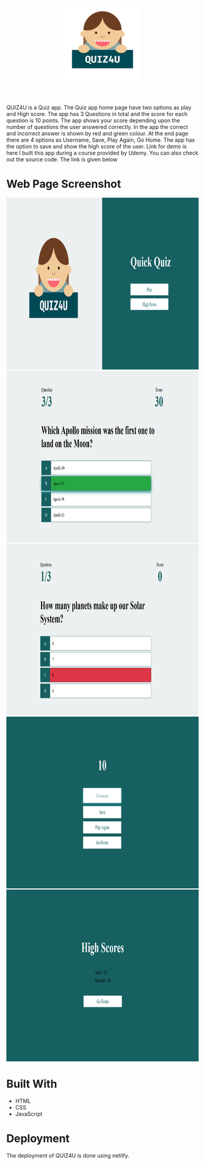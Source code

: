 <p align="center">
  <img width="200" height="200" src="https://github.com/deshmukhpranoti/QUIZ4U/blob/master/logo_transparent.png">
</p>
<h3 align="center"></h3> 

<br>
<br>
QUIZ4U is a Quiz app. The Quiz app home page have two options as play and High score. The app has 3 Questions in total and the score for each question is 10 points. The app shows your score depending upon the number of questions the user answered correctly. In the app the correct and incorrect answer is shown by red and green colour. At the end page there are 4 options as Username, Save, Play Again, Go Home. The app has the option to save and show the high score of the user. Link for demo is here <https://quiz4u.netlify.app/>
I built this app during a course provided by Udemy.
You can also check out the source code. The link is given below
<https://github.com/jamesqquick/Build-A-Quiz-App-With-HTML-CSS-and-JavaScript>

# Web Page Screenshot

<img src="https://github.com/deshmukhpranoti/QUIZ4U/blob/master/Screenshot1.png" width="680" height="450">
<img src="https://github.com/deshmukhpranoti/QUIZ4U/blob/master/Screenshot2.png" width="680" height="450">
<img src="https://github.com/deshmukhpranoti/QUIZ4U/blob/master/Screenshot3.png" width="680" height="450">
<img src="https://github.com/deshmukhpranoti/QUIZ4U/blob/master/Screenshot4.png" width="680" height="450">
<img src="https://github.com/deshmukhpranoti/QUIZ4U/blob/master/Screenshot5.png" width="680" height="450">

# Built With
* HTML
* CSS
* JavaScript

# Deployment
The deployment of QUIZ4U is done using netlify.



